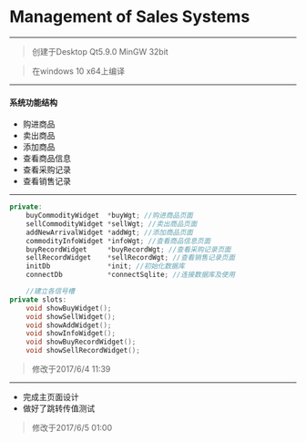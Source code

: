 # Management of Sales Systems

---

> 创建于Desktop Qt5.9.0 MinGW 32bit 

> 在windows 10 x64上编译
---
#### 系统功能结构
- 购进商品
- 卖出商品
- 添加商品
- 查看商品信息
- 查看采购记录
- 查看销售记录

---
```cpp
private:
    buyCommodityWidget  *buyWgt; //购进商品页面
    sellCommodityWidget *sellWgt; //卖出商品页面
    addNewArrivalWidget *addWgt; //添加商品页面
    commodityInfoWidget *infoWgt; //查看商品信息页面
    buyRecordWidget     *buyRecordWgt; //查看采购记录页面
    sellRecordWidget    *sellRecordWgt; //查看销售记录页面
    initDb              *init; //初始化数据库
    connectDb           *connectSqlite; //连接数据库及使用

    //建立各信号槽
private slots:
    void showBuyWidget();
    void showSellWidget();
    void showAddWidget();
    void showInfoWidget();
    void showBuyRecordWidget();
    void showSellRecordWidget();
```
> 修改于2017/6/4 11:39 

---
- 完成主页面设计
- 做好了跳转传值测试
> 修改于2017/6/5 01:00
